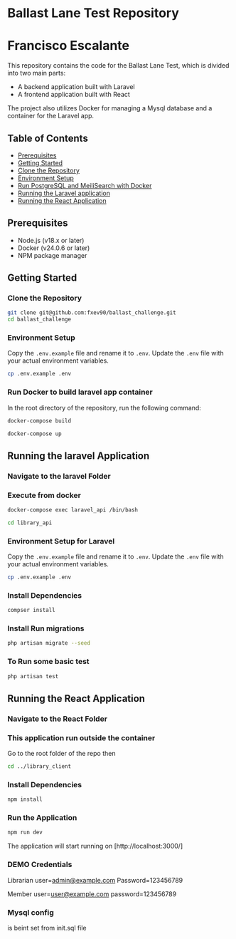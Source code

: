 # Ballast Lane Test Repository
# Francisco Escalante
This repository contains the code for the Ballast Lane Test, which is divided into two main parts:

- A backend application built with Laravel
- A frontend application built with React

The project also utilizes Docker for managing a Mysql database and a container for the Laravel app.

## Table of Contents

- [Prerequisites](#prerequisites)
- [Getting Started](#getting-started)
- [Clone the Repository](#clone-the-repository)
- [Environment Setup](#environment-setup)
- [Run PostgreSQL and MeiliSearch with Docker](#run-postgresql-and-meilisearch-with-docker)
- [Running the Laravel application](#running-the-laravel-application)
- [Running the React Application](#running-the-react-application)

## Prerequisites

- Node.js (v18.x or later)
- Docker (v24.0.6 or later)
- NPM package manager

## Getting Started

### Clone the Repository

```bash
git clone git@github.com:fxev90/ballast_challenge.git
cd ballast_challenge
```

### Environment Setup

Copy the `.env.example` file and rename it to `.env`. Update the `.env` file with your actual environment variables.

```bash
cp .env.example .env
```

### Run  Docker to build laravel app container

In the root directory of the repository, run the following command:
```bash
docker-compose build
```

```bash
docker-compose up
```

## Running the laravel Application

### Navigate to the laravel Folder
### Execute from docker

```bash
docker-compose exec laravel_api /bin/bash
```

```bash
cd library_api
```

### Environment Setup for Laravel

Copy the `.env.example` file and rename it to `.env`. Update the `.env` file with your actual environment variables.

```bash
cp .env.example .env
```

### Install Dependencies

```bash
compser install
```

### Install Run migrations
```bash
php artisan migrate --seed
```

### To Run some basic test
```bash
php artisan test
```

## Running the React Application

### Navigate to the React Folder
### This application run outside the container
Go to the root folder of the repo then 
```bash
cd ../library_client
```

### Install Dependencies

```bash
npm install
```

### Run the Application

```bash
npm run dev
```

The application will start running on [http://localhost:3000/]

### DEMO Credentials
Librarian
user=admin@example.com
Password=123456789

Member
user=user@example.com
password=123456789

### Mysql config

is beint set from init.sql file
